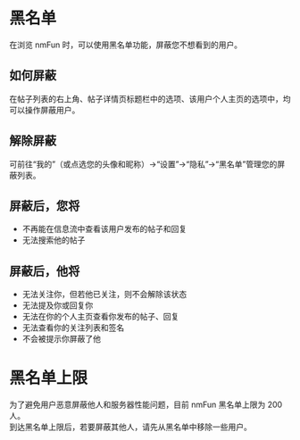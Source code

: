 # 黑名单
在浏览 nmFun 时，可以使用黑名单功能，屏蔽您不想看到的用户。  

## 如何屏蔽
在帖子列表的右上角、帖子详情页标题栏中的选项、该用户个人主页的选项中，均可以操作屏蔽用户。

## 解除屏蔽
可前往“我的”（或点选您的头像和昵称）->“设置”->“隐私”->“黑名单”管理您的屏蔽列表。

## 屏蔽后，您将
- 不再能在信息流中查看该用户发布的帖子和回复
- 无法搜索他的帖子

## 屏蔽后，他将
- 无法关注你，但若他已关注，则不会解除该状态
- 无法提及你或回复你
- 无法在你的个人主页查看你发布的帖子、回复
- 无法查看你的关注列表和签名
- 不会被提示你屏蔽了他
  
# 黑名单上限
为了避免用户恶意屏蔽他人和服务器性能问题，目前 nmFun 黑名单上限为 200 人。  
到达黑名单上限后，若要屏蔽其他人，请先从黑名单中移除一些用户。
